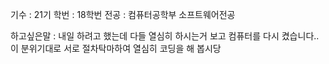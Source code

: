 기수 : 21기
학번 : 18학번
전공 : 컴퓨터공학부 소프트웨어전공

하고싶은말 : 내일 하려고 했는데 다들 열심히 하시는거 보고 컴퓨터를 다시 켰습니다..
이 분위기대로 서로 절차탁마하여 열심히 코딩을 해 봅시당
